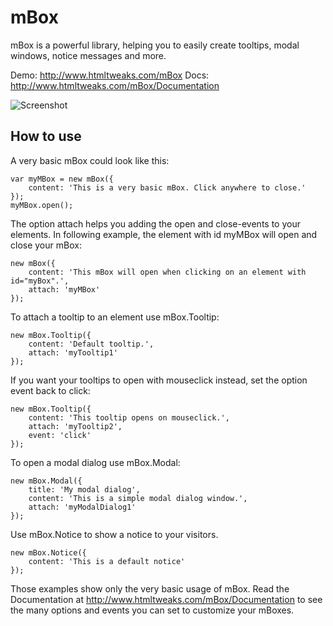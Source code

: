 mBox
====

mBox is a powerful library, helping you to easily create tooltips, modal windows, notice messages and more.

Demo: http://www.htmltweaks.com/mBox
Docs: http://www.htmltweaks.com/mBox/Documentation

![Screenshot](http://www.htmltweaks.com/files/mBox/screenshot.png)

How to use
----------

A very basic mBox could look like this:

	var myMBox = new mBox({
    	content: 'This is a very basic mBox. Click anywhere to close.'
	});
	myMBox.open();

The option attach helps you adding the open and close-events to your elements.
In following example, the element with id myMBox will open and close your mBox:

	new mBox({
		content: 'This mBox will open when clicking on an element with id="myBox".',
		attach: 'myMBox'
	});

To attach a tooltip to an element use mBox.Tooltip:
	
	new mBox.Tooltip({
		content: 'Default tooltip.',
		attach: 'myTooltip1'
	});
	
If you want your tooltips to open with mouseclick instead, set the option event back to click:

	new mBox.Tooltip({
		content: 'This tooltip opens on mouseclick.',
		attach: 'myTooltip2',
		event: 'click'
	});
	
To open a modal dialog use mBox.Modal:
	
	new mBox.Modal({
		title: 'My modal dialog',
		content: 'This is a simple modal dialog window.',
		attach: 'myModalDialog1'
	});

Use mBox.Notice to show a notice to your visitors.

	new mBox.Notice({
		content: 'This is a default notice'
	});

Those examples show only the very basic usage of mBox.
Read the Documentation at http://www.htmltweaks.com/mBox/Documentation to see the many options and events you can set to customize your mBoxes.
